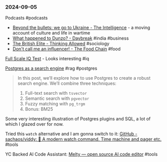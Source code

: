 ### 2024-09-05
Podcasts #podcasts 
* [Beyond the bullets: we go to Ukraine - The Intelligence](https://www.listennotes.com/podcasts/economist-podcasts/beyond-the-bullets-we-go-to-8uO5WmtlRhH) - a moving account of culture and life in wartime
* [What happened to Dunzo? - Daybreak](https://www.listennotes.com/podcasts/daybreak/what-happened-to-dunzo-Ig1LTs3yPqE/) #india #business
* [The British Elite - Thinking Allowed](https://www.listennotes.com/podcasts/thinking-allowed/the-british-elite-P9phUfBOjJC/) #sociology
* [Don't call me an influencer! - The Food Chain](https://www.listennotes.com/podcasts/the-food-chain/dont-call-me-an-influencer-7bu68QpsSD0/) #food

[Full Scale IQ Test](https://openpsychometrics.org/tests/FSIQ/) - Looks interesting #iq

[Postgres as a search engine](https://anyblockers.com/posts/postgres-as-a-search-engine?ref=labnotes.org) #rag #postgres

> In this post, we’ll explore how to use Postgres to create a robust search engine. We’ll combine three techniques:
> 
> 1. Full-text search with `tsvector`
> 2. Semantic search with `pgvector`
> 3. Fuzzy matching with `pg_trgm`
> 4. Bonus: BM25

Some very interesting illustration of Postgres plugins and SQL, a lot of which I glazed over for now.

Tried this `watch` alternative and I am gonna switch to it: [GitHub - sachaos/viddy: 👀 A modern watch command. Time machine and pager etc.](https://github.com/sachaos/viddy) #tools

YC Backed AI Code Assistant: [Melty — open source AI code editor](https://melty.sh/) #tools 